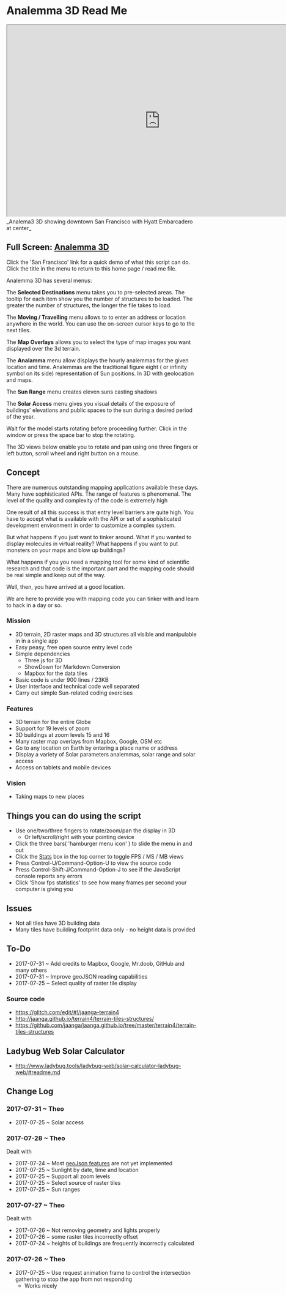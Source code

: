 <span style="display: none" > [You are now in a GitHub source code view - click this link to view Read Me file as a web page]( https://ibpsa2017.github.io/analemma3-3d/index.html 'View file as a web page.' ) </span>

Analemma 3D Read Me
====

<iframe class=iframeReadMe src="https://ibpsa2017.github.io/analemma3-3d/index.html#menus/menu-move.md" width="800" height="500" >
<img src="../images/ladybug-logo.png" >
</iframe>
_Analema3 3D showing downtown San Francisco with Hyatt Embarcadero at center_
<span style="display: none" >Not visible in GitHub source code view or small screens</span>

## Full Screen: [Analemma 3D ]( https://ibpsa2017.github.io/analemma3-3d/index.html )

Click the 'San Francisco' link for a quick demo of what this script can do. Click the title in the menu to return to this home page / read me file.


Analemma 3D has several menus:

The **Selected Destinations** menu takes you to pre-selected areas. The tooltip for each item show you the number of structures to be loaded. The greater the number of structures, the longer the file takes to load.

The **Moving / Travelling** menu allows to to enter an address or location anywhere in the world. You can use the on-screen cursor keys to go to the next tiles.

The **Map Overlays** allows you to select the type of map images you want displayed over the 3d terrain.

The **Analamma** menu allow displays the hourly analemmas for the given location and time. Analemmas are the traditional figure eight ( or infinity symbol on its side) representation of Sun positions. In 3D with geolocation and maps.

The **Sun Range** menu creates eleven suns casting shadows

The **Solar Access** menu gives you visual details of the exposure of buildings' elevations and public spaces to the sun during a desired period of the year.

Wait for the model starts rotating before proceeding further. Click in the window or press the space bar to stop the rotating.

The 3D views below enable you to rotate and pan using one three fingers or left button, scroll wheel and right button on a mouse.




## Concept

There are numerous outstanding mapping applications available these days. Many have sophisticated APIs. 
The range of features is phenomenal. The level of the quality and complexity of the code is extremely high 

One result of all this success is that entry level barriers are quite high. You have to accept what is available with the API or set of a sophisticated development environment in order to customize a complex system.

But what happens if you just want to tinker around. What if you wanted to display molecules in virtual reality? What happens if you want to put monsters on your maps and blow up buildings?

What happens if you you need a mapping tool for some kind of scientific research and that code is the important part and the mapping code should be real simple and keep out of the way.

Well, then, you have arrived at a good location.

We are here to provide you with mapping code you can tinker with and learn to hack in a day or so.


### Mission

* 3D terrain, 2D raster maps and 3D structures all visible and manipulable in in a single app
* Easy peasy, free open source entry level code
* Simple dependencies
	* Three.js for 3D
	* ShowDown for Markdown Conversion
	* Mapbox for the data tiles
* Basic code is under 900 lines / 23KB
* User interface and technical code well separated
* Carry out simple Sun-related coding exercises 



### Features

* 3D terrain for the entire Globe
* Support for 19 levels of zoom
* 3D buildings at zoom levels 15 and 16
* Many raster map overlays from Mapbox, Google, OSM etc
* Go to any location on Earth by entering a place name or address
* Display a variety of Solar parameters analemmas, solar range and solar access
* Access on tablets and mobile devices





### Vision

* Taking maps to new places

## Things you can do using the script

* Use one/two/three fingers to rotate/zoom/pan the display in 3D
	* Or left/scroll/right with your pointing device
* Click the three bars( 'hamburger menu icon' ) to slide the menu in and out
* Click the [Stats]( https://github.com/mrdoob/stats.js/ ) box in the top corner to toggle FPS / MS / MB views
* Press Control-U/Command-Option-U to view the source code
* Press Control-Shift-J/Command-Option-J to see if the JavaScript console reports any errors
* Click 'Show fps statistics' to see how many frames per second your computer is giving you




## Issues

* Not all tiles have 3D building data
* Many tiles have building footprint data only - no height data is provided



## To-Do

* 2017-07-31 ~ Add credits to Mapbox, Google, Mr.doob, GitHub and many others
* 2017-07-31 ~ Improve geoJSON reading capabilities
* 2017-07-25 ~ Select quality of raster tile display


### Source code

* <https://glitch.com/edit/#!/jaanga-terrain4>
* <http://jaanga.github.io/terrain4/terrain-tiles-structures/>
* <https://github.com/jaanga/jaanga.github.io/tree/master/terrain4/terrain-tiles-structures>


## Ladybug Web Solar Calculator 

* http://www.ladybug.tools/ladybug-web/solar-calculator-ladybug-web/#readme.md



## Change Log

### 2017-07-31 ~ Theo


* 2017-07-25 ~ Solar access


### 2017-07-28 ~ Theo

Dealt with

* 2017-07-24 ~ Most [geoJson features]( https://en.wikipedia.org/wiki/GeoJSON ) are not yet implemented
* 2017-07-25 ~ Sunlight by date, time and location
* 2017-07-25 ~ Support all zoom levels
* 2017-07-25 ~ Select source of raster tiles
* 2017-07-25 ~ Sun ranges

### 2017-07-27 ~ Theo

Dealt with

* 2017-07-26 ~ Not removing geometry and lights properly
* 2017-07-26 ~ some raster tiles incorrectly offset 
* 2017-07-24 ~ heights of buildings are frequently incorrectly calculated


### 2017-07-26 ~ Theo

* 2017-07-25 ~ Use request animation frame to control the intersection gathering to stop the app from not responding
	* Works nicely
